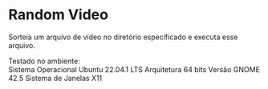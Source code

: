 <h1>Random Video</h1>

<p>
Sorteia um arquivo de vídeo no diretório específicado e executa esse arquivo.
</p>

<p>
Testado no ambiente:<br>
Sistema Operacional Ubuntu 22.04.1 LTS
Arquitetura 64 bits
Versão GNOME 42.5
Sistema de Janelas X11
</p>